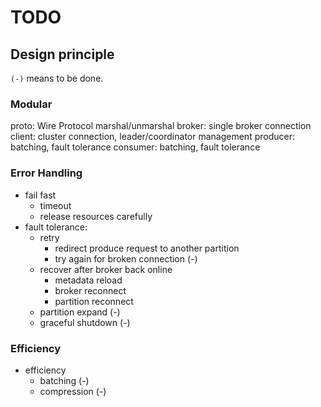 TODO
====

Design principle
----------------

`(-)` means to be done.

### Modular

proto: Wire Protocol marshal/unmarshal
broker: single broker connection
client: cluster connection, leader/coordinator management
producer: batching, fault tolerance
consumer: batching, fault tolerance

### Error Handling

* fail fast
  + timeout
  + release resources carefully
* fault tolerance:
  + retry
    - redirect produce request to another partition
    - try again for broken connection (-)
  + recover after broker back online
      - metadata reload
      - broker reconnect
      - partition reconnect
  + partition expand (-)
  + graceful shutdown (-)

### Efficiency

* efficiency
  + batching (-)
  + compression (-)
